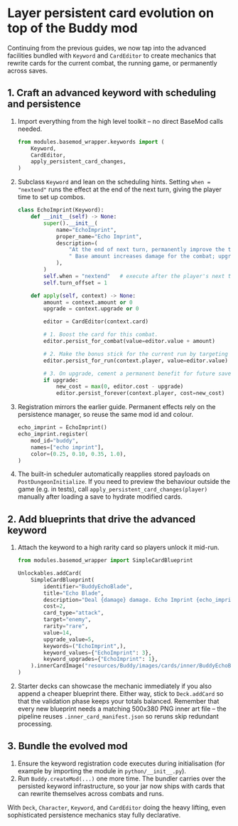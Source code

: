 # Layer persistent card evolution on top of the Buddy mod

Continuing from the previous guides, we now tap into the advanced facilities bundled with `Keyword` and `CardEditor` to create mechanics that rewrite cards for the current combat, the running game, or permanently across saves.

## 1. Craft an advanced keyword with scheduling and persistence

1. Import everything from the high level toolkit – no direct BaseMod calls needed.

   ```python
   from modules.basemod_wrapper.keywords import (
       Keyword,
       CardEditor,
       apply_persistent_card_changes,
   )
   ```

2. Subclass `Keyword` and lean on the scheduling hints. Setting `when = "nextend"` runs the effect at the end of the next turn, giving the player time to set up combos.

   ```python
   class EchoImprint(Keyword):
       def __init__(self) -> None:
           super().__init__(
               name="EchoImprint",
               proper_name="Echo Imprint",
               description=(
                   "At the end of next turn, permanently improve the triggering card."
                   " Base amount increases damage for the combat; upgrade amount reduces cost forever."
               ),
           )
           self.when = "nextend"   # execute after the player's next turn
           self.turn_offset = 1

       def apply(self, context) -> None:
           amount = context.amount or 0
           upgrade = context.upgrade or 0

           editor = CardEditor(context.card)

           # 1. Boost the card for this combat.
           editor.persist_for_combat(value=editor.value + amount)

           # 2. Make the bonus stick for the current run by targeting the master deck copy.
           editor.persist_for_run(context.player, value=editor.value)

           # 3. On upgrade, cement a permanent benefit for future saves.
           if upgrade:
               new_cost = max(0, editor.cost - upgrade)
               editor.persist_forever(context.player, cost=new_cost)
   ```

3. Registration mirrors the earlier guide. Permanent effects rely on the persistence manager, so reuse the same mod id and colour.

   ```python
   echo_imprint = EchoImprint()
   echo_imprint.register(
       mod_id="buddy",
       names=["echo imprint"],
       color=(0.25, 0.10, 0.35, 1.0),
   )
   ```

4. The built-in scheduler automatically reapplies stored payloads on `PostDungeonInitialize`. If you need to preview the behaviour outside the game (e.g. in tests), call `apply_persistent_card_changes(player)` manually after loading a save to hydrate modified cards.

## 2. Add blueprints that drive the advanced keyword

1. Attach the keyword to a high rarity card so players unlock it mid-run.

   ```python
   from modules.basemod_wrapper import SimpleCardBlueprint

   Unlockables.addCard(
       SimpleCardBlueprint(
           identifier="BuddyEchoBlade",
           title="Echo Blade",
           description="Deal {damage} damage. Echo Imprint {echo_imprint} ({upgrade_echo_imprint}).",
           cost=2,
           card_type="attack",
           target="enemy",
           rarity="rare",
           value=14,
           upgrade_value=5,
           keywords=("EchoImprint",),
           keyword_values={"EchoImprint": 3},
           keyword_upgrades={"EchoImprint": 1},
       ).innerCardImage("resources/Buddy/images/cards/inner/BuddyEchoBlade.png")
   )
   ```

2. Starter decks can showcase the mechanic immediately if you also append a cheaper blueprint there. Either way, stick to `Deck.addCard` so that the validation phase keeps your totals balanced. Remember that every new blueprint needs a matching 500x380 PNG inner art file – the pipeline reuses `.inner_card_manifest.json` so reruns skip redundant processing.

## 3. Bundle the evolved mod

1. Ensure the keyword registration code executes during initialisation (for example by importing the module in `python/__init__.py`).
2. Run `Buddy.createMod(...)` one more time. The bundler carries over the persisted keyword infrastructure, so your jar now ships with cards that can rewrite themselves across combats and runs.

With `Deck`, `Character`, `Keyword`, and `CardEditor` doing the heavy lifting, even sophisticated persistence mechanics stay fully declarative.
